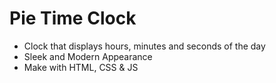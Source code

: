 # Pie Time Clock

- Clock that displays hours, minutes and seconds of the day
- Sleek and Modern Appearance
- Make with HTML, CSS & JS